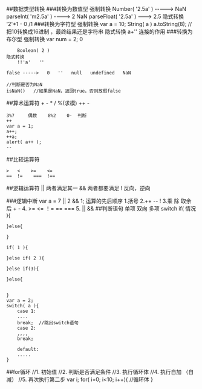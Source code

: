##数据类型转换
###转换为数值型
    强制转换
        Number( '2.5a' ) ----->  NaN
        parseInt( 'm2.5a' ) ----> 2   NaN
        parseFloat( '2.5a' )   --->  2.5
    隐式转换
        '2'*1   - 0   /1
###转换为字符型
    强制转换
        var a = 10;
        String( a )
        a.toString(8);  //把10转换成16进制  ，最终结果还是字符串
    隐式转换
        a+''   连接的作用
###转换为布尔型
    强制转换
        var num = 2;  0

        Boolean( 2 )
    隐式转换
        !!'a'   ''

    false ----->   0   ''   null   undefined   NaN

    //判断是否为NaN
    isNaN()   //如果是NaN，返回true，否则放假false

##算术运算符
    +   -   *    /   %(求模)    ++    -

    3%7     偶数    8%2    0-  判断
    ++
    var a = 1;
    a++;
    ++a;
    alert( a++ );
    --
##比较运算符

    >   <    >=    <=
    ==  !=    ===  !==

##逻辑运算符
    ||   两者满足其一
    &&   两者都要满足
    !    反向，逆向

###逻辑中断
    var a =  7 || 2 && 1;
    运算的先后顺序
    1.括号
    2.++   --   !
    3.乘  除  取余  后 +  -
    4. >= <=    ！=  ==  ===
    5. ||  &&
##判断语句
    单项 双向  多项  switch
    if( 情况 ){

    }else{

    }

    if( 1 ){

    }else if( 2 ){

    }else if(3){

    }else{


    }
    var a = 2;
    switch( a ){
        case 1:
        ....
        break;  //跳出switch语句
        case 2:
        ,,,,
        break;

        default:
        .....
    }
##for循环
    //1. 初始值
    //2. 判断是否满足条件
    //3. 执行循环体
    //4. 执行自加 （自减）
    //5. 再次执行第二步
    var i;
    for( i=0; i<10; i++){
        //循环体
    }









